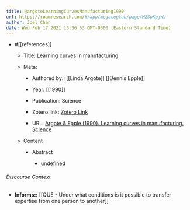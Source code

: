 ```yaml
---
title: @argoteLearningCurvesManufacturing1990
url: https://roamresearch.com/#/app/megacoglab/page/MZSpKpjWs
author: Joel Chan
date: Wed Feb 17 2021 13:36:53 GMT-0500 (Eastern Standard Time)
---
```


- #[[references]]

    - Title: Learning curves in manufacturing

    - Meta:

        - Authored by:: [[Linda Argote]] [[Dennis Epple]]

        - Year: [[1990]]

        - Publication: Science

        - Zotero link: [Zotero Link](zotero://select/items/7_8SJAN9Z9)

        - URL: [Argote & Epple (1990). Learning curves in manufacturing. Science](undefined)

    - Content

        - Abstract

            - undefined

###### Discourse Context

- **Informs::** [[QUE - Under what conditions is it possible to transfer expertise from one person to another]]
